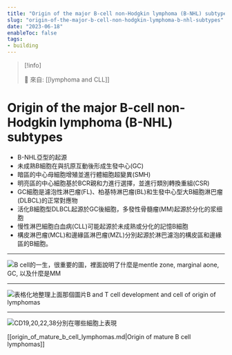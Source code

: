 ```yaml
---
title: "Origin of the major B-cell non-Hodgkin lymphoma (B-NHL) subtypes"
slug: "origin-of-the-major-b-cell-non-hodgkin-lymphoma-b-nhl-subtypes"
date: "2023-06-18"
enableToc: false
tags:
- building
---
```


> [!info]
>
> 🌱 來自: [[lymphoma and CLL]]

# Origin of the major B-cell non-Hodgkin lymphoma (B-NHL) subtypes

- B-NHL亞型的起源
- 未成熟B細胞在與抗原互動後形成生發中心(GC)
- 暗區的中心母細胞增殖並進行體細胞超變異(SMH)
- 明亮區的中心細胞基於BCR親和力進行選擇，並進行類別轉換重組(CSR)
- GC細胞是濾泡性淋巴瘤(FL)、柏基特淋巴瘤(BL)和生發中心型大B細胞淋巴瘤(DLBCL)的正常對應物
- 活化B細胞型DLBCL起源於GC後細胞，多發性骨髓瘤(MM)起源於分化的浆细胞
- 慢性淋巴細胞白血病(CLL)可能起源於未成熟或分化的記憶B細胞
- 構皮淋巴瘤(MCL)和邊緣區淋巴瘤(MZL)分別起源於淋巴濾泡的構皮區和邊緣區的B細胞。

---

![B cell的一生，很重要的圖，裡面說明了什麼是mentle zone, marginal aone, GC, 以及什麼是MM](https://i.imgur.com/9F2gtVK.png)

---

![表格化地整理上面那個圖片B and T cell development and cell of origin of lymphomas](https://i.imgur.com/kNghwIa.png)

---

![CD19,20,22,38分別在哪些細胞上表現](https://i.imgur.com/omAQUYE.png)


[[origin_of_mature_b_cell_lymphomas.md|Origin of mature B cell lymphomas]]
